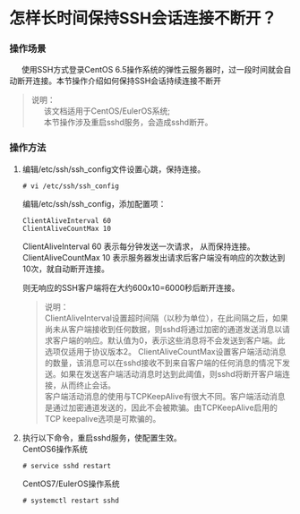# 怎样长时间保持SSH会话连接不断开？

### **操作场景**  
&ensp; &ensp; 使用SSH方式登录CentOS 6.5操作系统的弹性云服务器时，过一段时间就会自动断开连接。本节操作介绍如何保持SSH会话持续连接不断开

>说明：  
>&ensp; &ensp; 该文档适用于CentOS/EulerOS系统;  
>&ensp; &ensp; 本节操作涉及重启sshd服务，会造成sshd断开。

### 操作方法
1. 编辑/etc/ssh/ssh_config文件设置心跳，保持连接。  
    ```
    # vi /etc/ssh/ssh_config
    ``` 

    编辑/etc/ssh/ssh_config，添加配置项：  
    ```
    ClientAliveInterval 60     
    ClientAliveCountMax 10
    ```
    ClientAliveInterval 60 表示每分钟发送一次请求， 从而保持连接。  
    ClientAliveCountMax 10 表示服务器发出请求后客户端没有响应的次数达到10次，就自动断开连接。
    
    则无响应的SSH客户端将在大约600x10=6000秒后断开连接。  
    >说明：  
    ClientAliveInterval设置超时间隔（以秒为单位），在此间隔之后，如果尚未从客户端接收到任何数据，则sshd将通过加密的通道发送消息以请求客户端的响应。默认值为0，表示这些消息将不会发送到客户端。此选项仅适用于协议版本2。   ClientAliveCountMax设置客户端活动消息的数量，该消息可以在sshd接收不到来自客户端的任何消息的情况下发送。如果在发送客户端活动消息时达到此阈值，则sshd将断开客户端连接，从而终止会话。  
    客户端活动消息的使用与TCPKeepAlive有很大不同。客户端活动消息是通过加密通道发送的，因此不会被欺骗。由TCPKeepAlive启用的TCP keepalive选项是可欺骗的。

2. 执行以下命令，重启sshd服务，使配置生效。  
    CentOS6操作系统  
    ```
    # service sshd restart
    ```  
    CentOS7/EulerOS操作系统
    ```
    # systemctl restart sshd
    ```